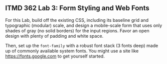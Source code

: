 ## ITMD 362 Lab 3: Form Styling and Web Fonts

For this Lab, build off the existing CSS, including its baseline grid and typographic (modular) scale, and design a mobile-scale form that
uses only shades of gray (no solid borders) for the input regions. Favor an open design with plenty of padding and white space.

Then, set up the `font-family` with a robust font stack (3 fonts deep) made up of commonly available system fonts. You might 
use a site like https://fonts.google.com to get yourself started.